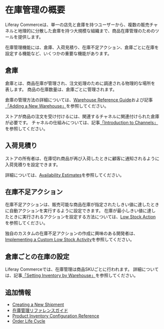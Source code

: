 # 在庫管理の概要

Liferay Commerceは、単一の店先と倉庫を持つユーザーから、複数の販売チャネルと地理的に分散した倉庫を持つ大規模な組織まで、商品在庫管理のためのツールを提供します。

在庫管理機能には、倉庫、入荷見積り、在庫不足アクション、倉庫ごとに在庫を設定する機能など、いくつかの重要な機能があります。

## 倉庫

倉庫とは、商品在庫が管理され、注文処理のために調達される物理的な場所を表します。 商品の在庫数量は、倉庫ごとに管理されます。

倉庫の管理方法の詳細については、[Warehouse Reference Guide](./warehouse-reference-guide.md)および記事[「Adding a New Warehouse」](./adding-a-new-warehouse.md)を参照してください。

ストアが商品の注文を受け付けるには、関連するチャネルに関連付けられた倉庫が必要です。 チャネルの仕組みについては、記事[「Introduction to Channels」](../creating-and-managing-products/channels/introduction-to-channels.md)を参照してください。

## 入荷見積り

ストアの所有者は、在庫切れ商品が再び入荷したときに顧客に通知されるように入荷見積りを設定できます。

詳細については、[Availability Estimates](./availability-estimates.md)を参照してください。

## 在庫不足アクション

在庫不足アクションは、販売可能な商品在庫が指定されたしきい値に達したときに自動アクションを実行するように設定できます。 在庫が最小しきい値に達したときに実行されるアクションを設定する方法については、[Low Stock Action](./low-stock-action.md)を参照してください。

独自のカスタムの在庫不足アクションの作成に興味のある開発者は、[Implementing a Custom Low Stock Activity](../../developer-guide/tutorials/implementing-a-custom-low-stock-activity.md)を参照してください。

## 倉庫ごとの在庫の設定

Liferay Commerceでは、在庫管理は商品SKUごとに行われます。 詳細については、記事[「Setting Inventory by Warehouse」](./setting-inventory-by-warehouse.md)を参照してください。

## 追加情報

  - [Creating a New Shipment](../../orders-and-fulfillment/shipments/creating-a-shipment.md)
  - [在庫管理リファレンスガイド](./inventory-administration-reference-guide.md)
  - [Product Inventory Configuration Reference](./product-inventory-configuration-reference.md)
  - [Order Life Cycle](../../orders-and-fulfillment/orders/order-life-cycle.md)
